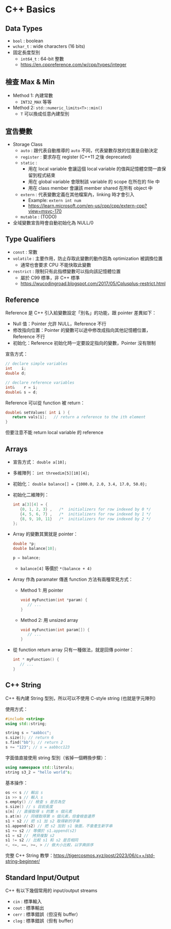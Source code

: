 # C++ Basics

## Data Types

- `bool` : boolean
- `wchar_t` : wide characters (16 bits)
- 固定長度型別
    - `int64_t` : 64-bit 整數
    - https://en.cppreference.com/w/cpp/types/integer

## 檢查 Max & Min

- Method 1: 內建常數
    - `INT32_MAX` 等等
- Method 2:  `std::numeric_limits<T>::min()`
    - `T` 可以換成任意內建型別

## 宣告變數

- Storage Class
    - `auto` : 跟代表自動推導的 `auto` 不同，代表變數存放的位置是自動決定
    - `register` : 要求存在 register (C++11 之後 deprecated)
    - `static` :
        - 用在 local variable 會讓這個 local variable 的值與記憶體空間一直保留到程式結束
        - 用在 global variable 會限制該 variable 的 scope 在所在的 file 中
        - 用在 class member 會讓該 member shared 在所有 object 中
    - `extern` : 代表變數定義在其他檔案內，linking 時才會引入
        - Example: `extern int num`
        - https://learn.microsoft.com/en-us/cpp/cpp/extern-cpp?view=msvc-170
    - `mutable` : (TODO)
- 全域變數宣告時會自動初始化為 NULL/0

## **Type Qualifiers**

- `const` : 常數
- `volatile` : 主要作用，防止存取此變數的動作因為 optimization 被調換位置
    - 通常也會要求 CPU 不能快取此變數
- `restrict` : 限制只有此指標變數可以指向該記憶體位置
    - 屬於 C99 標準，非 C++ 標準
    - https://wucodingroad.blogspot.com/2017/05/Cplusplus-restrict.html

## Reference

Reference 是 C++ 引入給變數設定「別名」的功能，跟 pointer 差異如下：

- Null 值：Pointer 允許 NULL，Reference 不行
- 修改指向位置：Pointer 的變數可以途中修改成指向其他記憶體位置，Reference 不行
- 初始化：Reference 初始化時一定要設定指向的變數，Pointer 沒有限制

宣告方式：

```cpp
// declare simple variables
int    i;
double d;

// declare reference variables
int&    r = i;
double& s = d;
```

Reference 可以從 function 被 return：

```cpp
double& setValues( int i ) {
   return vals[i];   // return a reference to the ith element
}
```

但要注意不能 return local variable 的 reference

## Arrays

- 宣告方式： `double a[10];`
- 多維陣列： `int threedim[5][10][4];`
- 初始化： `double balance[] = {1000.0, 2.0, 3.4, 17.0, 50.0};`
- 初始化二維陣列：
    
    ```cpp
    int a[3][4] = {
       {0, 1, 2, 3} ,   /*  initializers for row indexed by 0 */
       {4, 5, 6, 7} ,   /*  initializers for row indexed by 1 */
       {8, 9, 10, 11}   /*  initializers for row indexed by 2 */
    };
    ```
    
- Array 的變數其實就是 pointer：
    
    ```cpp
    double *p;
    double balance[10];
    
    p = balance;
    ```
    
    - `balance[4]` 等價於 `*(balance + 4)`
- Array 作為 paramater 傳進 function 方法有兩種常見方式：
    - Method 1: 用 pointer
        
        ```cpp
        void myFunction(int *param) {
           // ...
        }
        ```
        
    - Method 2: 用 unsized array
        
        ```cpp
        void myFunction(int param[]) {
           // ...
        }
        ```
        
- 從 function return array 只有一種做法，就是回傳 pointer：
    
    ```cpp
    int * myFunction() {
       // ...
    }
    ```
    

## C++ String

C++ 有內建 String 型別，所以可以不使用 C-style string (也就是字元陣列)

使用方式：

```cpp
#include <string>
using std::string;

string s = "aabbcc";
s.size(); // return 6
s.find("bb"); // return 2
s += "123"; // s = aabbcc123
```

字面值直接使用 string 型別（省掉一個轉換步驟）：

```cpp
using namespace std::literals;
string s3_2 = "hello world"s;
```

基本操作：

```cpp
os << s // 輸出 s 
is >> s // 輸入 s
s.empty() // 檢查 s 是否為空
s.size() // s 目前長度
s[n] // 直接取得 s 的第 n 個元素
s.at(n) // 同樣取得第 n 個元素，但會檢查邊界
s1 + s2 // 把 s1 加 s2 取得新的字串
s1.append(s2) // 把 s2 加到 s1 後面，不會產生新字串
s1 += s2 // 等價於 s1.append(s2)
s1 = s2 //　拷貝複製 s2
s1 != s2 // 比較 s1 和 s2 是否相同
<, <=, ==, >=, > // 做大小比較，以字典排序
```

完整 C++ String 教學：https://tigercosmos.xyz/post/2023/06/c++/std-string-beginner/

## Standard Input/Output

C++ 有以下幾個常用的 input/output streams

- `cin` : 標準輸入
- `cout` : 標準輸出
- `cerr` : 標準錯誤（但沒有 buffer）
- `clog` : 標準錯誤（但有 buffer）